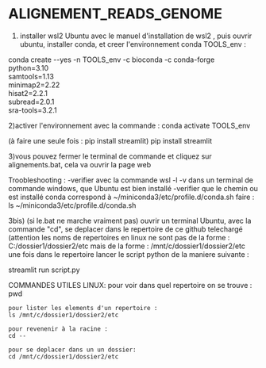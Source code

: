 # ALIGNEMENT_READS_GENOME



1) installer wsl2 Ubuntu avec le manuel d'installation de wsl2
, puis ouvrir ubuntu, installer conda, et creer l'environnement conda TOOLS_env :

conda create --yes -n TOOLS_env -c bioconda -c conda-forge \
    python=3.10 \
    samtools=1.13 \
    minimap2=2.22 \
    hisat2=2.2.1 \
    subread=2.0.1 \
    sra-tools=3.2.1

2)activer l'environnement avec la commande :
conda activate TOOLS_env

(à faire une seule fois : pip install streamlit) 
 pip install streamlit

3)vous pouvez fermer le terminal de commande et cliquez sur alignements.bat, cela va ouvrir la page web

Troobleshooting :
-verifier avec la commande wsl -l -v dans un terminal de commande windows, que Ubuntu est bien installé
-verifier que le chemin ou est installé conda correspond à ~/miniconda3/etc/profile.d/conda.sh
faire : ls ~/miniconda3/etc/profile.d/conda.sh



3bis) (si le.bat ne marche vraiment pas) ouvrir un terminal Ubuntu, avec la commande "cd", se deplacer dans le repertoire de ce github telechargé 
(attention les noms de repertoires en linux ne sont pas de la forme : 
C:/dossier1/dossier2/etc mais de la forme :  /mnt/c/dossier1/dossier2/etc
une fois dans le repertoire lancer le script python de la maniere suivante :

streamlit run script.py


COMMANDES UTILES LINUX: 
    pour voir dans quel repertoire on se trouve :
    pwd

    pour lister les elements d'un repertoire :
    ls /mnt/c/dossier1/dossier2/etc
    
    pour revenenir à la racine :
    cd --

    pour se deplacer dans un un dossier:
    cd /mnt/c/dossier1/dossier2/etc
